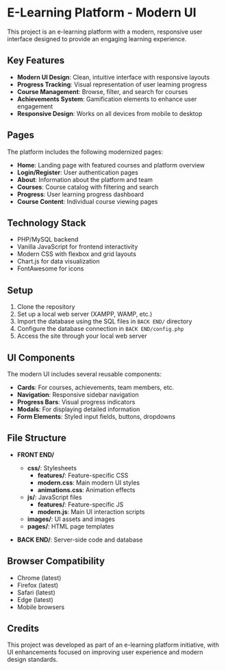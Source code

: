 # E-Learning Platform - Modern UI

This project is an e-learning platform with a modern, responsive user interface designed to provide an engaging learning experience.

## Key Features

- **Modern UI Design**: Clean, intuitive interface with responsive layouts
- **Progress Tracking**: Visual representation of user learning progress
- **Course Management**: Browse, filter, and search for courses
- **Achievements System**: Gamification elements to enhance user engagement
- **Responsive Design**: Works on all devices from mobile to desktop

## Pages

The platform includes the following modernized pages:

- **Home**: Landing page with featured courses and platform overview
- **Login/Register**: User authentication pages
- **About**: Information about the platform and team
- **Courses**: Course catalog with filtering and search
- **Progress**: User learning progress dashboard
- **Course Content**: Individual course viewing pages

## Technology Stack

- PHP/MySQL backend
- Vanilla JavaScript for frontend interactivity
- Modern CSS with flexbox and grid layouts
- Chart.js for data visualization
- FontAwesome for icons

## Setup

1. Clone the repository
2. Set up a local web server (XAMPP, WAMP, etc.)
3. Import the database using the SQL files in `BACK END/` directory
4. Configure the database connection in `BACK END/config.php`
5. Access the site through your local web server

## UI Components

The modern UI includes several reusable components:

- **Cards**: For courses, achievements, team members, etc.
- **Navigation**: Responsive sidebar navigation
- **Progress Bars**: Visual progress indicators
- **Modals**: For displaying detailed information
- **Form Elements**: Styled input fields, buttons, dropdowns

## File Structure

- **FRONT END/**
  - **css/**: Stylesheets
    - **features/**: Feature-specific CSS
    - **modern.css**: Main modern UI styles
    - **animations.css**: Animation effects
  - **js/**: JavaScript files
    - **features/**: Feature-specific JS
    - **modern.js**: Main UI interaction scripts
  - **images/**: UI assets and images
  - **pages/**: HTML page templates

- **BACK END/**: Server-side code and database

## Browser Compatibility

- Chrome (latest)
- Firefox (latest)
- Safari (latest)
- Edge (latest)
- Mobile browsers

## Credits

This project was developed as part of an e-learning platform initiative, with UI enhancements focused on improving user experience and modern design standards.
